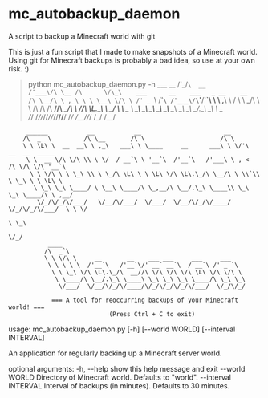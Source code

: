 # mc_autobackup_daemon
A script to backup a Minecraft world with git

This is just a fun script that I made to make snapshots of a Minecraft world. Using git for Minecraft backups is probably a bad idea, so use at your own risk. :)

> python mc_autobackup_daemon.py -h
                                                      ___  __
 /'\_/`\  __                                        /'___\/\ \__
/\      \/\_\    ___      __    ___   _ __    __   /\ \__/\ \ ,_\
\ \ \__\ \/\ \ /' _ `\  /'__`\ /'___\/\`'__\/'__`\ \ \ ,__\\ \ \/
 \ \ \_/\ \ \ \/\ \/\ \/\  __//\ \__/\ \ \//\ \L\.\_\ \ \_/ \ \ \_
  \ \_\\ \_\ \_\ \_\ \_\ \____\ \____\\ \_\\ \__/.\_\\ \_\   \ \__\
   \/_/ \/_/\/_/\/_/\/_/\/____/\/____/ \/_/ \/__/\/_/ \/_/    \/__/


         ______           __           __                       __
        /\  _  \         /\ \__       /\ \                     /\ \
        \ \ \L\ \  __  __\ \ ,_\   ___\ \ \____     __      ___\ \ \/'\   __  __  _____
         \ \  __ \/\ \/\ \\ \ \/  / __`\ \ '__`\  /'__`\   /'___\ \ , <  /\ \/\ \/\ '__`\
          \ \ \/\ \ \ \_\ \\ \ \_/\ \L\ \ \ \L\ \/\ \L\.\_/\ \__/\ \ \\`\\ \ \_\ \ \ \L\ \
           \ \_\ \_\ \____/ \ \__\ \____/\ \_,__/\ \__/.\_\ \____\\ \_\ \_\ \____/\ \ ,__/
            \/_/\/_/\/___/   \/__/\/___/  \/___/  \/__/\/_/\/____/ \/_/\/_/\/___/  \ \ \/
                                                                                    \ \_\
                                                                                     \/_/
               ____
              /\  _`\
              \ \ \/\ \     __       __    ___ ___     ___     ___
               \ \ \ \ \  /'__`\   /'__`\/' __` __`\  / __`\ /' _ `\
                \ \ \_\ \/\ \L\.\_/\  __//\ \/\ \/\ \/\ \L\ \/\ \/\ \
                 \ \____/\ \__/.\_\ \____\ \_\ \_\ \_\ \____/\ \_\ \_\
                  \/___/  \/__/\/_/\/____/\/_/\/_/\/_/\/___/  \/_/\/_/

                === A tool for reoccurring backups of your Minecraft world! ===
                                (Press Ctrl + C to exit)

usage: mc_autobackup_daemon.py [-h] [--world WORLD] [--interval INTERVAL]

An application for regularly backing up a Minecraft server world.

optional arguments:
  -h, --help           show this help message and exit
  --world WORLD        Directory of Minecraft world. Defaults to "world".
  --interval INTERVAL  Interval of backups (in minutes). Defaults to 30
                       minutes.
